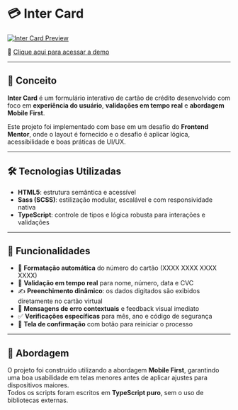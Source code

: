 # 💳 Inter Card

[![Inter Card Preview](./src/assets/images/inter-card.png.png)](https://wm-inter-card.netlify.app/)

🔗 [Clique aqui para acessar a demo](https://wm-inter-card.netlify.app/)

---
## 🧠 Conceito

**Inter Card** é um formulário interativo de cartão de crédito desenvolvido com foco em **experiência do usuário**, **validações em tempo real** e **abordagem Mobile First**.

Este projeto foi implementado com base em um desafio do **Frontend Mentor**, onde o layout é fornecido e o desafio é aplicar lógica, acessibilidade e boas práticas de UI/UX.

---

## 🛠️ Tecnologias Utilizadas

- **HTML5**: estrutura semântica e acessível
- **Sass (SCSS)**: estilização modular, escalável e com responsividade nativa
- **TypeScript**: controle de tipos e lógica robusta para interações e validações

---

## 📌 Funcionalidades

- 🔢 **Formatação automática** do número do cartão (XXXX XXXX XXXX XXXX)
- 🧠 **Validação em tempo real** para nome, número, data e CVC
- ✍️ **Preenchimento dinâmico**: os dados digitados são exibidos diretamente no cartão virtual
- 🚫 **Mensagens de erro contextuais** e feedback visual imediato
- ✅ **Verificações específicas** para mês, ano e código de segurança
- 🎉 **Tela de confirmação** com botão para reiniciar o processo

---

## 🧪 Abordagem

O projeto foi construído utilizando a abordagem **Mobile First**, garantindo uma boa usabilidade em telas menores antes de aplicar ajustes para dispositivos maiores.  
Todos os scripts foram escritos em **TypeScript puro**, sem o uso de bibliotecas externas.